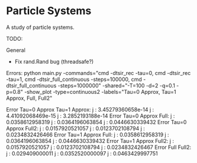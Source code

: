 # Particle Systems
A study of particle systems.

TODO:

General

- Fix rand.Rand bug (threadsafe?)



Errors:
python main.py -commands="cmd -dtsir_rec -tau=0, cmd -dtsir_rec -tau=1, cmd -dtsir_full_continuous -steps=100000, cmd -dtsir_full_continuous -steps=1000000" -shared="-T=100  -d=2 -q=0.1 -p=0.8" -show_plot -type=continuous2 -labels="Tau=0 Approx, Tau=1 Approx, Full, Full2"

Error Tau=0 Approx Tau=1 Approx:
j : 3.45279360658e-14
j : 4.41092068469e-15
j : 3.2852193188e-14
Error Tau=0 Approx Full:
j : 0.0358612958319
j : 0.0364196063854
j : 0.0446630339432
Error Tau=0 Approx Full2:
j : 0.0157920521057
j : 0.0123702108794
j : 0.0234832426466
Error Tau=1 Approx Full:
j : 0.0358612958319
j : 0.0364196063854
j : 0.0446630339432
Error Tau=1 Approx Full2:
j : 0.0157920521057
j : 0.0123702108794
j : 0.0234832426467
Error Full Full2:
j : 0.029409000011
j : 0.0352520000097
j : 0.0463429997751
